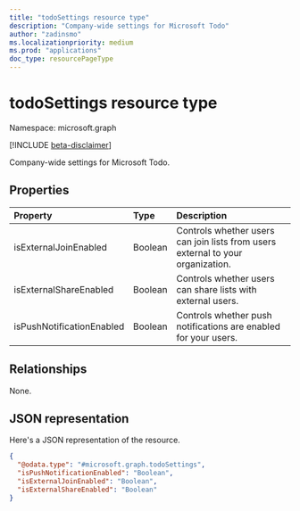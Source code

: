 ```yaml
---
title: "todoSettings resource type"
description: "Company-wide settings for Microsoft Todo"
author: "zadinsmo"
ms.localizationpriority: medium
ms.prod: "applications"
doc_type: resourcePageType
---
```


# todoSettings resource type

Namespace: microsoft.graph

[!INCLUDE [beta-disclaimer](../../includes/beta-disclaimer.md)]

Company-wide settings for Microsoft Todo.

## Properties
|Property|Type|Description|
|:---|:---|:---|
|isExternalJoinEnabled|Boolean|Controls whether users can join lists from users external to your organization.|
|isExternalShareEnabled|Boolean|Controls whether users can share lists with external users.|
|isPushNotificationEnabled|Boolean|Controls whether push notifications are enabled for your users.|

## Relationships
None.

## JSON representation
Here's a JSON representation of the resource.
<!-- {
  "blockType": "resource",
  "@odata.type": "microsoft.graph.todoSettings"
}
-->
``` json
{
  "@odata.type": "#microsoft.graph.todoSettings",
  "isPushNotificationEnabled": "Boolean",
  "isExternalJoinEnabled": "Boolean",
  "isExternalShareEnabled": "Boolean"
}
```

